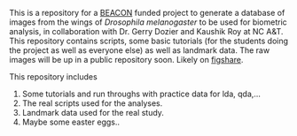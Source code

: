 This is a repository for a [BEACON](beacon-center.org) funded project to generate a database of images from the wings of *Drosophila melanogaster* to be used for biometric analysis, in collaboration with Dr. Gerry Dozier and Kaushik Roy at NC A&T. This repository contains scripts, some basic tutorials (for the students doing the project as well as everyone else) as well as landmark data. The raw images will be up in a public repository soon. Likely on [figshare](http://figshare.com/).

This repository includes
1. Some tutorials and run throughs with practice data for lda, qda,...
2. The real scripts used for the analyses.
3. Landmark data used for the real study.
4. Maybe some easter eggs..

